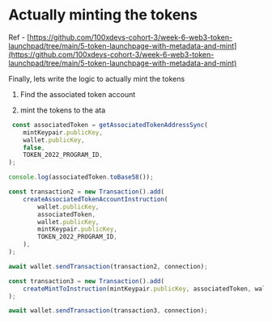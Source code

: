 # Actually minting the tokens

Ref - [https://github.com/100xdevs-cohort-3/week-6-web3-token-launchpad/tree/main/5-token-launchpage-with-metadata-and-mint](https://github.com/100xdevs-cohort-3/week-6-web3-token-launchpad/tree/main/5-token-launchpage-with-metadata-and-mint)

Finally, lets write the logic to actually mint the tokens

1.  Find the associated token account

2.  mint the tokens to the ata

```javascript
 const associatedToken = getAssociatedTokenAddressSync(
    mintKeypair.publicKey,
    wallet.publicKey,
    false,
    TOKEN_2022_PROGRAM_ID,
);

console.log(associatedToken.toBase58());

const transaction2 = new Transaction().add(
    createAssociatedTokenAccountInstruction(
        wallet.publicKey,
        associatedToken,
        wallet.publicKey,
        mintKeypair.publicKey,
        TOKEN_2022_PROGRAM_ID,
    ),
);

await wallet.sendTransaction(transaction2, connection);

const transaction3 = new Transaction().add(
    createMintToInstruction(mintKeypair.publicKey, associatedToken, wallet.publicKey, 1000000000, [], TOKEN_2022_PROGRAM_ID)
);

await wallet.sendTransaction(transaction3, connection);
```
